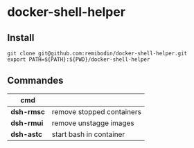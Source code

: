 # docker-shell-helper

## Install 
    git clone git@github.com:remibodin/docker-shell-helper.git
    export PATH=${PATH}:${PWD}/docker-shell-helper

## Commandes

| cmd          |                           |
|--------------|---------------------------|
| **dsh-rmsc** | remove stopped containers |
| **dsh-rmui** | remove unstagge images    |
| **dsh-astc** | start bash in container   |